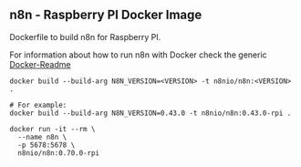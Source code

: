 ## n8n - Raspberry PI Docker Image

Dockerfile to build n8n for Raspberry PI.

For information about how to run n8n with Docker check the generic
[Docker-Readme](https://github.com/n8n-io/n8n/tree/master/docker/images/n8n/README.md)


```
docker build --build-arg N8N_VERSION=<VERSION> -t n8nio/n8n:<VERSION> .

# For example:
docker build --build-arg N8N_VERSION=0.43.0 -t n8nio/n8n:0.43.0-rpi .
```

```
docker run -it --rm \
  --name n8n \
  -p 5678:5678 \
  n8nio/n8n:0.70.0-rpi
```
